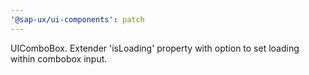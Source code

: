 ```yaml
---
'@sap-ux/ui-components': patch
---
```


UIComboBox. Extender 'isLoading' property with option to set loading within combobox input.
